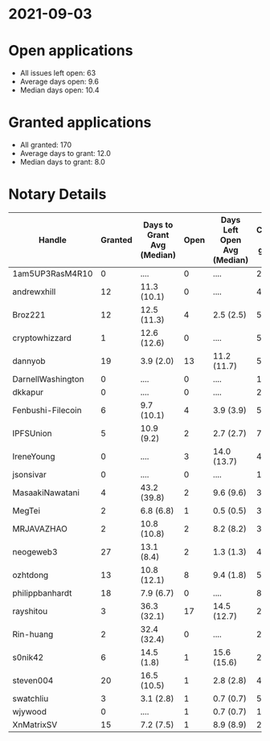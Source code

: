 2021-09-03
==========

# Open applications

- All issues left open: 63
- Average days open: 9.6
- Median days open: 10.4

# Granted applications

- All granted: 170
- Average days to grant: 12.0
- Median days to grant: 8.0

# Notary Details

| Handle            |   Granted | Days to Grant Avg (Median)   |   Open | Days Left Open Avg (Median)   |   Closed (no grant) |
|-------------------|-----------|------------------------------|--------|-------------------------------|---------------------|
| 1am5UP3RasM4R10   |         0 | ....                         |      0 | ....                          |                   2 |
| andrewxhill       |        12 | 11.3  (10.1)                 |      0 | ....                          |                  44 |
| Broz221           |        12 | 12.5  (11.3)                 |      4 | 2.5  (2.5)                    |                  55 |
| cryptowhizzard    |         1 | 12.6  (12.6)                 |      0 | ....                          |                   5 |
| dannyob           |        19 | 3.9  (2.0)                   |     13 | 11.2  (11.7)                  |                  51 |
| DarnellWashington |         0 | ....                         |      0 | ....                          |                   1 |
| dkkapur           |         0 | ....                         |      0 | ....                          |                   2 |
| Fenbushi-Filecoin |         6 | 9.7  (10.1)                  |      4 | 3.9  (3.9)                    |                  58 |
| IPFSUnion         |         5 | 10.9  (9.2)                  |      2 | 2.7  (2.7)                    |                   7 |
| IreneYoung        |         0 | ....                         |      3 | 14.0  (13.7)                  |                   4 |
| jsonsivar         |         0 | ....                         |      0 | ....                          |                  13 |
| MasaakiNawatani   |         4 | 43.2  (39.8)                 |      2 | 9.6  (9.6)                    |                  30 |
| MegTei            |         2 | 6.8  (6.8)                   |      1 | 0.5  (0.5)                    |                   3 |
| MRJAVAZHAO        |         2 | 10.8  (10.8)                 |      2 | 8.2  (8.2)                    |                   3 |
| neogeweb3         |        27 | 13.1  (8.4)                  |      2 | 1.3  (1.3)                    |                  47 |
| ozhtdong          |        13 | 10.8  (12.1)                 |      8 | 9.4  (1.8)                    |                  55 |
| philippbanhardt   |        18 | 7.9  (6.7)                   |      0 | ....                          |                  82 |
| rayshitou         |         3 | 36.3  (32.1)                 |     17 | 14.5  (12.7)                  |                  22 |
| Rin-huang         |         2 | 32.4  (32.4)                 |      0 | ....                          |                   2 |
| s0nik42           |         6 | 14.5  (1.8)                  |      1 | 15.6  (15.6)                  |                  22 |
| steven004         |        20 | 16.5  (10.5)                 |      1 | 2.8  (2.8)                    |                  42 |
| swatchliu         |         3 | 3.1  (2.8)                   |      1 | 0.7  (0.7)                    |                   5 |
| wjywood           |         0 | ....                         |      1 | 0.7  (0.7)                    |                   1 |
| XnMatrixSV        |        15 | 7.2  (7.5)                   |      1 | 8.9  (8.9)                    |                  24 |